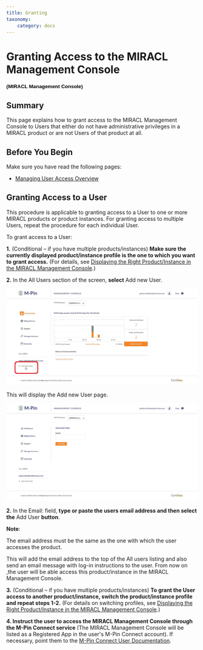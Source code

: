 ```yaml
---
title: Granting
taxonomy:
    category: docs
---
```


Granting Access to the MIRACL Management Console
================================================

**<span style="font-size:10.0pt;line-height:106%;font-family:
&quot;Verdana&quot;,sans-serif;color:black;background:white">(MIRACL Management Console)</span>**

Summary
-------

This page explains how to grant access to the MIRACL Management Console to Users that either do not have administrative privileges in a MIRACL product or are not Users of that product at all.

Before You Begin
----------------

Make sure you have read the following pages:

-   [Managing User Access Overview](#)

Granting Access to a User
-------------------------

This procedure is applicable to granting access to a User to one or more MIRACL products or product instances. For granting access to multiple Users, repeat the procedure for each individual User.

To grant access to a User:

**1.** (Conditional – if you have multiple products/instances) **Make sure the currently displayed product/instance profile is the one to which you want to grant access.** (For details, see [Displaying the Right Product/Instance in the MIRACL Management Console](#).)

**2.** In the All Users section of the screen, **select** Add new User.

![Adding a User to the MIRACL Management Console](images/screenshot_13(7).jpg?dc=201507241330-99)

This will display the Add new User page.

![The Add New User page](images/screenshot_15(1).jpg?dc=201507241506-110)

**2.** In the Email: field, **type or paste the users email address and then select the** Add User **button**.

**Note**:

The email address must be the same as the one with which the user accesses the product.

This will add the email address to the top of the All users listing and also send an email message with log-in instructions to the user. From now on ,the user will be able access this product/instance in the MIRACL Management Console.

**3.** (Conditional – if you have multiple products/instances) **To grant the User access to another product/instance, switch the product/instance profile and repeat steps 1-2.** (For details on switching profiles, see [Displaying the Right Product/Instance in the MIRACL Management Console](#).)

**4. Instruct the user to access the MIRACL Management Console through the M-Pin Connect service** (The MIRACL Management Console will be listed as a Registered App in the user's M-Pin Connect account). If necessary, point them to the [M-Pin Connect User Documentation](#).
